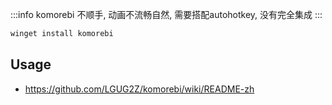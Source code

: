 :::info komorebi
不顺手, 动画不流畅自然, 需要搭配autohotkey, 没有完全集成
:::

```js
winget install komorebi
```

## Usage

* https://github.com/LGUG2Z/komorebi/wiki/README-zh